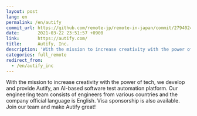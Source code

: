 ```yaml
---
layout: post
lang: en
permalink: /en/autify
commit_url: https://github.com/remote-jp/remote-in-japan/commit/2794024ba147baae718e7f8bcb39d8815872de2f
date:       2021-03-22 23:51:57 +0900
link:       https://autify.com/
title:      Autify, Inc.
description: 'With the mission to increase creativity with the power of tech, we develop and provide Autify, an AI-based software test automation platform. Our engineering team consists of engineers from various countries and the company official language is English. Visa sponsorship is also available. Join our team and make Autify great!'
categories: full_remote
redirect_from:
  - /en/autify_inc
---
```


<p>With the mission to increase creativity with the power of tech, we develop and provide Autify, an AI-based software test automation platform. Our engineering team consists of engineers from various countries and the company official language is English. Visa sponsorship is also available. Join our team and make Autify great!</p>
